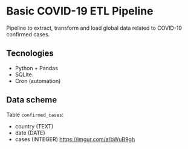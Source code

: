 # Basic COVID-19 ETL Pipeline
Pipeline to extract, transform and load global data related to COVID-19 confirmed cases.

## Tecnologies
- Python + Pandas
- SQLite
- Cron (automation)

## Data scheme
Table `confirmed_cases`:
- country (TEXT)
- date (DATE)
- cases (INTEGER)
https://imgur.com/a/bWuB9gh
